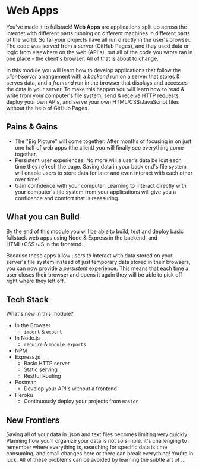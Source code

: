 # Web Apps

You've made it to fullstack!  __Web Apps__ are applications split up across the internet with different parts running on different machines in different parts of the world.  So far your projects have all run directly in the user's browser.  The code was served from a server (GitHub Pages), and they used data or logic from elsewhere on the web (API's), but all of the code you wrote ran in one place - the client's browser. All of that is about to change.

In this module you will learn how to develop applications that follow the _client/server_ arrangement with a _backend_ run on a server that stores & serves data, and a _frontend_ run in the browser that displays and accesses the data in your server.  To make this happen you will learn how to read & write from your computer's file system, send & receive HTTP requests, deploy your own APIs, and serve your own HTML/CSS/JavaScript files without the help of GitHub Pages.

## Pains & Gains

* The "Big Picture" will come together.  After months of focusing in on just one half of web apps (the client) you will finally see everything come together.
* Persistent user experiences: No more will a user's data be lost each time they refresh the page.  Saving data in your back end's file system will enable users to store data for later and even interact with each other over time!
* Gain confidence with your computer.  Learning to interact directly with your computer's file system from your applications will give you a confidence and comfort that is reassuring.

## What you can Build

By the end of this module you will be able to build, test and deploy basic fullstack web apps using Node & Express in the backend, and HTML+CSS+JS in the frontend.

Because these apps allow users to interact with data stored on your server's file system instead of just temporary data stored in their browsers, you can now provide a _persistent_ experience.  This means that each time a user closes their browser and opens it again they will be able to pick off right where they left off.

## Tech Stack

What's new in this module?

* In the Browser
  * `import` & `export`
* In Node.js
  * `require` & `module.exports`
* NPM
* Express.js
  * Basic HTTP server
  * Static serving
  * Restful Routing
* Postman
  * Develop your API's without a frontend
* Heroku
  * Continuously deploy your projects from `master`

## New Frontiers

Saving all of your data in .json and text files becomes limiting very quickly.  Planning how you'll organize your data is not so simple, it's challenging to remember where everything is, searching for specific data is time consuming, and small changes here or there can break everything!  You're in luck.  All of these problems can be avoided by learning the subtle art of ...


